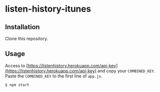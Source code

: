 # listen-history-itunes

## Installation
Clone this repository.  

## Usage
Access to [https://listenhistory.herokuapp.com/api-key](https://listenhistory.herokuapp.com/api-key) and copy your `COMBINED_KEY`.  
Paste the `COMBINED_KEY` to the first line of `app.js`.  
```bash
$ npm start
```
